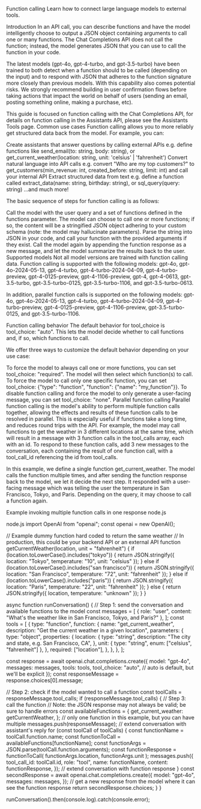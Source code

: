 Function calling
Learn how to connect large language models to external tools.

Introduction
In an API call, you can describe functions and have the model intelligently choose to output a JSON object containing arguments to call one or many functions. The Chat Completions API does not call the function; instead, the model generates JSON that you can use to call the function in your code.

The latest models (gpt-4o, gpt-4-turbo, and gpt-3.5-turbo) have been trained to both detect when a function should to be called (depending on the input) and to respond with JSON that adheres to the function signature more closely than previous models. With this capability also comes potential risks. We strongly recommend building in user confirmation flows before taking actions that impact the world on behalf of users (sending an email, posting something online, making a purchase, etc).

This guide is focused on function calling with the Chat Completions API, for details on function calling in the Assistants API, please see the Assistants Tools page.
Common use cases
Function calling allows you to more reliably get structured data back from the model. For example, you can:

Create assistants that answer questions by calling external APIs
e.g. define functions like send_email(to: string, body: string), or get_current_weather(location: string, unit: 'celsius' | 'fahrenheit')
Convert natural language into API calls
e.g. convert "Who are my top customers?" to get_customers(min_revenue: int, created_before: string, limit: int) and call your internal API
Extract structured data from text
e.g. define a function called extract_data(name: string, birthday: string), or sql_query(query: string)
...and much more!

The basic sequence of steps for function calling is as follows:

Call the model with the user query and a set of functions defined in the functions parameter.
The model can choose to call one or more functions; if so, the content will be a stringified JSON object adhering to your custom schema (note: the model may hallucinate parameters).
Parse the string into JSON in your code, and call your function with the provided arguments if they exist.
Call the model again by appending the function response as a new message, and let the model summarize the results back to the user.
Supported models
Not all model versions are trained with function calling data. Function calling is supported with the following models: gpt-4o, gpt-4o-2024-05-13, gpt-4-turbo, gpt-4-turbo-2024-04-09, gpt-4-turbo-preview, gpt-4-0125-preview, gpt-4-1106-preview, gpt-4, gpt-4-0613, gpt-3.5-turbo, gpt-3.5-turbo-0125, gpt-3.5-turbo-1106, and gpt-3.5-turbo-0613.

In addition, parallel function calls is supported on the following models: gpt-4o, gpt-4o-2024-05-13, gpt-4-turbo, gpt-4-turbo-2024-04-09, gpt-4-turbo-preview, gpt-4-0125-preview, gpt-4-1106-preview, gpt-3.5-turbo-0125, and gpt-3.5-turbo-1106.

Function calling behavior
The default behavior for tool_choice is tool_choice: "auto". This lets the model decide whether to call functions and, if so, which functions to call.

We offer three ways to customize the default behavior depending on your use case:

To force the model to always call one or more functions, you can set tool_choice: "required". The model will then select which function(s) to call.
To force the model to call only one specific function, you can set tool_choice: {"type": "function", "function": {"name": "my_function"}}.
To disable function calling and force the model to only generate a user-facing message, you can set tool_choice: "none".
Parallel function calling
Parallel function calling is the model's ability to perform multiple function calls together, allowing the effects and results of these function calls to be resolved in parallel. This is especially useful if functions take a long time, and reduces round trips with the API. For example, the model may call functions to get the weather in 3 different locations at the same time, which will result in a message with 3 function calls in the tool_calls array, each with an id. To respond to these function calls, add 3 new messages to the conversation, each containing the result of one function call, with a tool_call_id referencing the id from tool_calls.

In this example, we define a single function get_current_weather. The model calls the function multiple times, and after sending the function response back to the model, we let it decide the next step. It responded with a user-facing message which was telling the user the temperature in San Francisco, Tokyo, and Paris. Depending on the query, it may choose to call a function again.

Example invoking multiple function calls in one response
node.js

node.js
import OpenAI from "openai";
const openai = new OpenAI();


// Example dummy function hard coded to return the same weather
// In production, this could be your backend API or an external API
function getCurrentWeather(location, unit = "fahrenheit") {
  if (location.toLowerCase().includes("tokyo")) {
    return JSON.stringify({ location: "Tokyo", temperature: "10", unit: "celsius" });
  } else if (location.toLowerCase().includes("san francisco")) {
    return JSON.stringify({ location: "San Francisco", temperature: "72", unit: "fahrenheit" });
  } else if (location.toLowerCase().includes("paris")) {
    return JSON.stringify({ location: "Paris", temperature: "22", unit: "fahrenheit" });
  } else {
    return JSON.stringify({ location, temperature: "unknown" });
  }
}


async function runConversation() {
  // Step 1: send the conversation and available functions to the model
  const messages = [
    { role: "user", content: "What's the weather like in San Francisco, Tokyo, and Paris?" },
  ];
  const tools = [
    {
      type: "function",
      function: {
        name: "get_current_weather",
        description: "Get the current weather in a given location",
        parameters: {
          type: "object",
          properties: {
            location: {
              type: "string",
              description: "The city and state, e.g. San Francisco, CA",
            },
            unit: { type: "string", enum: ["celsius", "fahrenheit"] },
          },
          required: ["location"],
        },
      },
    },
  ];


  const response = await openai.chat.completions.create({
    model: "gpt-4o",
    messages: messages,
    tools: tools,
    tool_choice: "auto", // auto is default, but we'll be explicit
  });
  const responseMessage = response.choices[0].message;

  // Step 2: check if the model wanted to call a function
  const toolCalls = responseMessage.tool_calls;
  if (responseMessage.tool_calls) {
    // Step 3: call the function
    // Note: the JSON response may not always be valid; be sure to handle errors
    const availableFunctions = {
      get_current_weather: getCurrentWeather,
    }; // only one function in this example, but you can have multiple
    messages.push(responseMessage); // extend conversation with assistant's reply
    for (const toolCall of toolCalls) {
      const functionName = toolCall.function.name;
      const functionToCall = availableFunctions[functionName];
      const functionArgs = JSON.parse(toolCall.function.arguments);
      const functionResponse = functionToCall(
        functionArgs.location,
        functionArgs.unit
      );
      messages.push({
        tool_call_id: toolCall.id,
        role: "tool",
        name: functionName,
        content: functionResponse,
      }); // extend conversation with function response
    }
    const secondResponse = await openai.chat.completions.create({
      model: "gpt-4o",
      messages: messages,
    }); // get a new response from the model where it can see the function response
    return secondResponse.choices;
  }
}


runConversation().then(console.log).catch(console.error);
